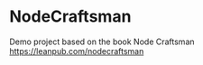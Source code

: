NodeCraftsman
=============

Demo project based on the book Node Craftsman https://leanpub.com/nodecraftsman
